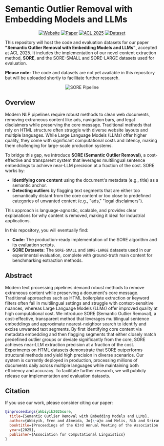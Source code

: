 # Semantic Outlier Removal with Embedding Models and LLMs

<div align="center">

[![Website](https://img.shields.io/badge/Project-Page-blue.svg)](https://meakbiyik.com/sore/)
[![Paper](https://img.shields.io/badge/arXiv-2506.16644-b31b1b.svg)](https://arxiv.org/abs/2506.16644)
[![ACL 2025](https://img.shields.io/badge/ACL-2025-blue.svg)](https://2025.aclweb.org/)
[![Dataset](https://img.shields.io/badge/Dataset-Coming%20Soon-orange.svg)]()

</div>

This repository will host the code and evaluation datasets for our paper **"Semantic Outlier Removal with Embedding Models and LLMs"**, accepted at ACL 2025. It includes the implementation of our novel content extraction method, **SORE**, and the SORE-SMALL and SORE-LARGE datasets used for evaluation.

**Please note:** The code and datasets are not yet available in this repository but will be uploaded shortly to facilitate further research.

<div align="center">
<img src="https://meakbiyik.com/assets/img/sore-1400.webp" alt="SORE Pipeline" style="max-width:auto; max-height:300px;" />
</div>

## Overview

Modern NLP pipelines require robust methods to clean web documents, removing extraneous content like ads, navigation bars, and legal disclaimers while preserving the core message. Traditional methods that rely on HTML structure often struggle with diverse website layouts and multiple languages. While Large Language Models (LLMs) offer higher quality, they come with significant computational costs and latency, making them challenging for large-scale production systems.

To bridge this gap, we introduce **SORE (Semantic Outlier Removal)**, a cost-effective and transparent system that leverages multilingual sentence embeddings to achieve near-LLM precision at a fraction of the cost. SORE works by:
* **Identifying core content** using the document's metadata (e.g., title) as a semantic anchor.
* **Detecting outliers** by flagging text segments that are either too semantically distant from the core content or too close to predefined categories of unwanted content (e.g., "ads," "legal disclaimers").

This approach is language-agnostic, scalable, and provides clear explanations for why content is removed, making it ideal for industrial applications.

In this repository, you will eventually find:

* **Code:** The production-ready implementation of the SORE algorithm and its evaluation scripts.
* **SORE Datasets:** The `SORE-SMALL` and `SORE-LARGE` datasets used in our experimental evaluation, complete with ground-truth main content for benchmarking extraction methods.

## Abstract

Modern text processing pipelines demand robust methods to remove extraneous content while preserving a document's core message. Traditional approaches such as HTML boilerplate extraction or keyword filters often fail in multilingual settings and struggle with context-sensitive nuances, whereas Large Language Models (LLMs) offer improved quality at high computational cost. We introduce SORE (Semantic Outlier Removal), a cost-effective, transparent method that leverages multilingual sentence embeddings and approximate nearest-neighbor search to identify and excise unwanted text segments. By first identifying core content via metadata embedding and then flagging segments that either closely match predefined outlier groups or deviate significantly from the core, SORE achieves near-LLM extraction precision at a fraction of the cost. Experiments on HTML datasets demonstrate that SORE outperforms structural methods and yield high precision in diverse scenarios. Our system is currently deployed in production, processing millions of documents daily across multiple languages while maintaining both efficiency and accuracy. To facilitate further research, we will publicly release our implementation and evaluation datasets.

## Citation

If you use our work, please consider citing our paper:

```bibtex
@inproceedings{akbiyik2025sore,
  title={Semantic Outlier Removal with Embedding Models and LLMs},
  author={Akbiyik, Eren and Almeida, Jo{\~a}o and Melis, Rik and Sriram, Ritu and Petrescu, Viviana and Vilhj{\'a}lmsson, Vilhj{\'a}lmur},
  booktitle={Proceedings of the 63rd Annual Meeting of the Association for Computational Linguistics},
  year={2025},
  publisher={Association for Computational Linguistics}
}
